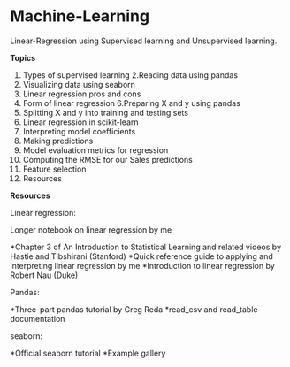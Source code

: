 # Machine-Learning
Linear-Regression using Supervised learning and Unsupervised learning.

**Topics**
1. Types of supervised learning
2.Reading data using pandas
3. Visualizing data using seaborn
4. Linear regression pros and cons
5. Form of linear regression
6.Preparing X and y using pandas
7. Splitting X and y into training and testing sets
8. Linear regression in scikit-learn
9. Interpreting model coefficients
10. Making predictions
11. Model evaluation metrics for regression
12. Computing the RMSE for our Sales predictions
13. Feature selection
14. Resources


**Resources**

Linear regression:

Longer notebook on linear regression by me

*Chapter 3 of An Introduction to Statistical Learning and related videos by Hastie and Tibshirani (Stanford)
*Quick reference guide to applying and interpreting linear regression by me
*Introduction to linear regression by Robert Nau (Duke)

Pandas:

*Three-part pandas tutorial by Greg Reda
*read_csv and read_table documentation

seaborn:

*Official seaborn tutorial
*Example gallery
